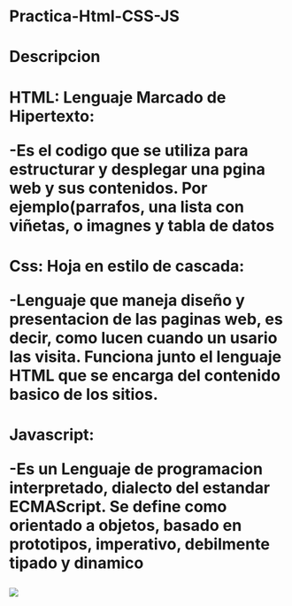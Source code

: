 # Practica-Html-CSS-JS
# Descripcion
<h1>HTML: Lenguaje Marcado de Hipertexto:
<p>-Es el codigo que se utiliza para estructurar y desplegar una pgina web y sus contenidos. 
  Por ejemplo(parrafos, una lista con viñetas, o imagnes y tabla de datos</p></h1>
<h1>Css: Hoja en estilo de cascada:
<p>-Lenguaje que maneja diseño y presentacion de las paginas web, es decir, como
lucen cuando un usario las visita. Funciona junto el lenguaje HTML que se
  encarga del contenido basico de los sitios.</p></h1>
<h1>Javascript:
<p>-Es un Lenguaje de programacion interpretado, dialecto del estandar ECMAScript.
Se define como orientado a objetos, basado en prototipos, imperativo,
  debilmente tipado y dinamico</p></h1>
<img src="https://github.com/AndreaLlavel/Practica-Html-CSS-JS/assets/112596102/6548e568-c437-4fb3-af9e-b0170c634510">
